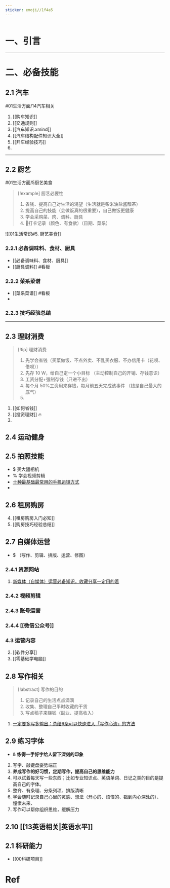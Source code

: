```yaml
---
sticker: emoji//1f4a5
---
```

```table-of-contents
```
# 一、引言


---

# 二、必备技能
## 2.1 汽车
#01生活方面/14汽车相关 

1.  [[购车知识]]
2. [[交通规则]]
3. [[汽车知识.xmind]]
4. [[汽车结构配件知识大全]]
5. [[开车经验技巧]]
6. 
---
## 2.2 厨艺
#01生活方面/5厨艺美食 
> [!example] 厨艺必要性
> 1. 省钱、提高自己对生活的渴望（生活就是柴米油盐酱醋茶）
> 2. 提高自己的技能（会做饭真的很重要），自己做饭更健康
> 3. 学会采购菜、肉、调料、厨具
> 4. 📸打卡记录（颜色、有食欲）（日期、菜系） 

![[01生活常识#5. 厨艺美食]]

### 2.2.1 必备调味料、食材、厨具
-  [[必备调味料、食材、厨具]]
- [[厨具调料]] #看板 
### 2.2.2 菜系菜谱 
- [[菜系菜谱]] #看板
- 
### 2.2.3 技巧经验总结 


---
## 2.3 理财消费 
> [!tip] 理财消费 
> 1. 先学会省钱（买菜做饭、不点外卖、不乱买衣服、不办信用卡（花呗、借呗））
> 2. 先存 10 W，给自己定一个小目标 （主动控制自己的开销、存钱意识）
> 3. 工资分配+强制存钱（只进不出）
> 4. 每个月 50%工资用来存钱，每月前五天完成该事件 （钱是自己最大的底气）
> 5. 
1.  [[如何省钱]]
2. [[投资理财]] 🔥
3. 
## 2.4 运动健身 



## 2.5 拍照技能 
- $ 买大疆相机 
- % 学会视频剪辑 
- [十种最基础最常用的手机运镜方式](https://mp.weixin.qq.com/s/8IY-ffrnXBomL7X6XVu7tg)
- 


## 2.6 租房购房 
4. [[租房购房入门必知]]
5. [[购房技巧经验总结]]


## 2.7 自媒体运营
- $ （写作、剪辑、排版、运营、修图）
### 2.4.1 资源网站
1. [新媒体（自媒体）运营必备知识，收藏分享一定用的着](https://mp.weixin.qq.com/s?__biz=MzI2MTk2Mzg5Ng==&mid=2247485884&idx=1&sn=576ba4b41d02df27e795a79207dc9599&scene=19#wechat_redirect)
### 2.4.2 视频剪辑

### 2.4.3 账号运营

### 2.4.4 [[微信公众号]]
### 4.3 运营内容
2. [[软件分享]]
3. [[零基础学电脑]]

## 2.8 写作相关 
> [!abstract] 写作的目的
> 1. 记录自己的生活点点滴滴 
> 2. 收集、整理自己平时收藏的干货
> 3. 写点稿子来赚钱（副业、提高收入）
1. [​一定要多写多输出：总结6条可以快速进入「写作心流」的方法](https://mp.weixin.qq.com/s/AueQMALFCBD39LLGkgTUMw)
## 2.9  练习字体
- & **练得一手好字给人留下深刻的印象**
2. 写字、敲键盘姿势端正
3. **养成写作的好习惯，定期写作，提高自己的思维能力**
4. 可以试着每天写一些东西；比如专业知识点、英语单词、日记之类的目的是提高自己的字体。
5. 整齐、有条理、分条列项、排版清晰
6. 学会随时记录自己心里的灵感、想法（开心的、烦恼的、戳到内心深处的）、憧憬未来、
7. 写作可以帮你组织思维，缓解压力

## 2.10  [[13英语相关|英语水平]]


## 2.1 科研能力 
- [[00科研项目]]
# Ref 
